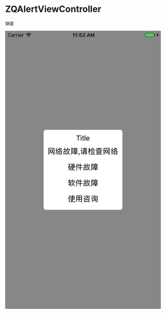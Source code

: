# ZQAlertViewController
弹窗

![image](https://github.com/ruanqiaohua/ZQAlertViewController/blob/master/image.png)
